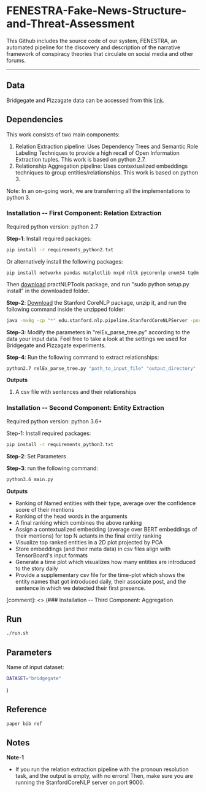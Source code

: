 # FENESTRA-Fake-News-Structure-and-Threat-Assessment
This Github includes the source code of our system, FENESTRA, an automated pipeline for the discovery and description of the narrative framework of conspiracy theories that circulate on social media and other forums.

---

## Data
Bridgegate and Pizzagate data can be accessed from this [link](https://oneshare.cdlib.org/stash/dataset/doi:10.5068/D1V665).


## Dependencies
This work consists of two main components:
 1. Relation Extraction pipeline: Uses Dependency Trees and Semantic Role Labeling Techniques to provide a high recall of Open Information Extraction tuples. This work is based on python 2.7.
 2. Relationship Aggregation pipeline: Uses contextualized embeddings techniques to group entities/relationships. This work is based on python 3.
 
Note: In an on-going work, we are transferring all the implementations to python 3.
 
### Installation -- First Component: Relation Extraction
 
Required python version: python 2.7

**Step-1**: Install required packages:

```bash
pip install -r requirements_python2.txt
```

Or alternatively install the following packages:
```
pip install networkx pandas matplotlib nxpd nltk pycorenlp enum34 tqdm
```
Then [download](https://github.com/biplab-iitb/practNLPTools/archive/master.zip) practNLPTools package, and run "sudo python setup.py install" in the downloaded folder.


**Step-2**: [Download](http://nlp.stanford.edu/software/stanford-corenlp-full-2018-10-05.zip) the Stanford CoreNLP package, unzip it, and run the following command inside the unzipped folder:

```bash
java -mx8g -cp "*" edu.stanford.nlp.pipeline.StanfordCoreNLPServer -port 9000
```

**Step-3**: Modify the parameters in "relEx_parse_tree.py" according to the data your input data.
Feel free to take a look at the settings we used for Bridgegate and Pizzagate experiments.

**Step-4**: Run the following command to extract relationships:

```bash
python2.7 relEx_parse_tree.py "path_to_input_file" "output_directory"
```

**Outputs**
1. A csv file with sentences and their relationships

### Installation -- Second Component: Entity Extraction

Required python version: python 3.6+

Step-1: Install required packages:
```bash
pip install -r requirements_python3.txt
```

**Step-2**: Set Parameters

**Step-3**: run the following command:

```bash
python3.6 main.py 
```

**Outputs**
- Ranking of Named entities with their type, average over the confidence score of their mentions
- Ranking of the head words in the arguments
- A final ranking which combines the above ranking 
- Assign a contextualized embedding (average over BERT embeddings of their mentions) for top N actants in the final entity ranking
- Visualize top ranked entities in a 2D plot projected by PCA
- Store embeddings (and their meta data) in csv files align with TensorBoard's input formats
- Generate a time plot which visualizes how many entities are introduced to the story daily
- Provide a supplementary csv file for the time-plot which shows the entity names that got introduced daily, their associate post, and the sentence in which we detected their first presence.


[comment]: <> (### Installation -- Third Component: Aggregation
## Run
```bash
./run.sh
```
## Parameters
Name of input dataset:
```bash
DATASET="bridgegate"
```
)
## Reference
```bash
paper bib ref
```

## Notes
**Note-1**
- If you run the relation extraction pipeline with the pronoun resolution task, and the output is empty, with no errors! Then, make sure you are running the StanfordCoreNLP server on port 9000.
